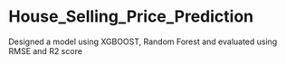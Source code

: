 # House_Selling_Price_Prediction
Designed a model using XGBOOST, Random Forest and evaluated using RMSE and R2 score
